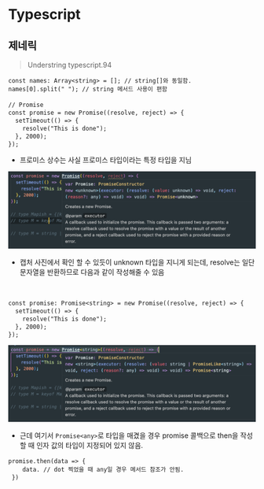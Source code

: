 # Typescript

## 제네릭

> Understring typescript.94

```TS
const names: Array<string> = []; // string[]와 동일함.
names[0].split(" "); // string 메서드 사용이 편함

// Promise
const promise = new Promise((resolve, reject) => {
  setTimeout(() => {
    resolve("This is done");
  }, 2000);
});
```

- 프로미스 상수는 사실 프로미스 타입이라는 특정 타입을 지님

![keyof string](../../screen/keyof1.png)

- 캡처 사진에서 확인 할 수 있듯이 unknown 타입을 지니게 되는데, resolve는 일단 문자열을 반환하므로 다음과 같이 작성해줄 수 있음

<br>

```TS
const promise: Promise<string> = new Promise((resolve, reject) => {
  setTimeout(() => {
    resolve("This is done");
  }, 2000);
});
```

![keyof unknow](../../screen/keyof2.png)

- 근데 여기서 `Promise<any>`로 타입을 매겼을 경우 promise 콜백으로 then을 작성할 때 인자 값의 타입이 지정되어 있지 않음.

```TS
promise.then(data => {
    data. // dot 찍었을 때 any일 경우 메서드 참조가 안됨.
 })
```
